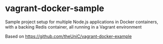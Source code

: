 # vagrant-docker-sample
Sample project setup for multiple Node.js applications in Docker containers, with a backing Redis container, all running in a Vagrant environment

Based on https://github.com/theUniC/vagrant-docker-example
